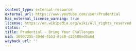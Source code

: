 ```yaml
---
content_type: external-resource
external_url: https://www.youtube.com/user/Prudential
has_external_license_warning: true
license: https://en.wikipedia.org/wiki/All_rights_reserved
status: ''
title: Prudential - Bring Your Challenges
uid: 1690725b-304d-4b53-8cc0-c25408ed0a64
wayback_url: ''
---
```

